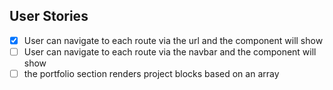 ## User Stories 
- [X] User can navigate to each route via the url and the component will show 
- [ ] User can navigate to each route via the navbar and the component will show
- [ ] the portfolio section renders project blocks based on an array 